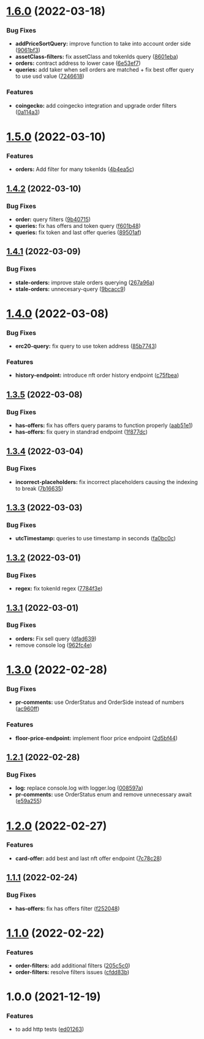 # [1.6.0](https://github.com/UniverseXYZ/Marketplace-Backend/compare/v1.5.0...v1.6.0) (2022-03-18)


### Bug Fixes

* **addPriceSortQuery:** improve function to take into account order side ([9061bf3](https://github.com/UniverseXYZ/Marketplace-Backend/commit/9061bf38072db5c932a031ec2435f03579345732))
* **assetClass-filters:** fix assetClass and tokenIds query ([8601eba](https://github.com/UniverseXYZ/Marketplace-Backend/commit/8601eba73dff5860c3fae5e054f890e6d54c8707))
* **orders:** contract address to lower case ([6e53ef7](https://github.com/UniverseXYZ/Marketplace-Backend/commit/6e53ef781cd58325a6ab854d65f3adbb279c3407))
* **queries:** add taker when sell orders are matched + fix best offer query to use usd value ([7246618](https://github.com/UniverseXYZ/Marketplace-Backend/commit/72466188edf13bed172125b491fdc49a2f4d8cae))


### Features

* **coingecko:** add coingecko integration and upgrade order filters ([0a114a3](https://github.com/UniverseXYZ/Marketplace-Backend/commit/0a114a3a9007110daa2d99a15e06715c26c8b43b))

# [1.5.0](https://github.com/UniverseXYZ/Marketplace-Backend/compare/v1.4.2...v1.5.0) (2022-03-10)


### Features

* **orders:** Add filter for many tokenIds ([4b4ea5c](https://github.com/UniverseXYZ/Marketplace-Backend/commit/4b4ea5cc34125ce90f162d54e7812ea50bf88e47))

## [1.4.2](https://github.com/UniverseXYZ/Marketplace-Backend/compare/v1.4.1...v1.4.2) (2022-03-10)


### Bug Fixes

* **order:** query filters ([9b40715](https://github.com/UniverseXYZ/Marketplace-Backend/commit/9b407152f5f2be25b761c603f4de10dbed5dabd9))
* **queries:** fix has offers and token query ([f601b48](https://github.com/UniverseXYZ/Marketplace-Backend/commit/f601b483b8806b9fab5981946da3dab6c0fccf6c))
* **queries:** fix token and last offer queries ([89501af](https://github.com/UniverseXYZ/Marketplace-Backend/commit/89501af60d303c5bfdfe728c8e98002b75132273))

## [1.4.1](https://github.com/UniverseXYZ/Marketplace-Backend/compare/v1.4.0...v1.4.1) (2022-03-09)


### Bug Fixes

* **stale-orders:** improve stale orders querying ([267a96a](https://github.com/UniverseXYZ/Marketplace-Backend/commit/267a96a87ce5012a3fc6cc3fa4e8e5da2c0954d0))
* **stale-orders:** unnecesary-query ([9bcacc9](https://github.com/UniverseXYZ/Marketplace-Backend/commit/9bcacc91a2211e8e748bbb80c0f06ffe22f630d4))

# [1.4.0](https://github.com/UniverseXYZ/Marketplace-Backend/compare/v1.3.5...v1.4.0) (2022-03-08)


### Bug Fixes

* **erc20-query:** fix query to use token address ([85b7743](https://github.com/UniverseXYZ/Marketplace-Backend/commit/85b77437f9c750dff6df836e52b0be57e66dc36b))


### Features

* **history-endpoint:** introduce nft order history endpoint ([c75fbea](https://github.com/UniverseXYZ/Marketplace-Backend/commit/c75fbeac35c6c37157563bbd0e72ef80db6e7c45))

## [1.3.5](https://github.com/UniverseXYZ/Marketplace-Backend/compare/v1.3.4...v1.3.5) (2022-03-08)


### Bug Fixes

* **has-offers:** fix has offers query params to function properly ([aab51e1](https://github.com/UniverseXYZ/Marketplace-Backend/commit/aab51e1bce945182536b3319451747763b9b53db))
* **has-offers:** fix query in standrad endpoint ([1f877dc](https://github.com/UniverseXYZ/Marketplace-Backend/commit/1f877dce856195674f117f21a84be1742f7925db))

## [1.3.4](https://github.com/UniverseXYZ/Marketplace-Backend/compare/v1.3.3...v1.3.4) (2022-03-04)


### Bug Fixes

* **incorrect-placeholders:** fix incorrect placeholders causing the indexing to break ([7b16635](https://github.com/UniverseXYZ/Marketplace-Backend/commit/7b1663517ce2721c08a08bf620dd6a6fba34fe31))

## [1.3.3](https://github.com/UniverseXYZ/Marketplace-Backend/compare/v1.3.2...v1.3.3) (2022-03-03)


### Bug Fixes

* **utcTimestamp:** queries to use timestamp in seconds ([fa0bc0c](https://github.com/UniverseXYZ/Marketplace-Backend/commit/fa0bc0c2becab64c851c4750309d9b3a6e32c7c1))

## [1.3.2](https://github.com/UniverseXYZ/Marketplace-Backend/compare/v1.3.1...v1.3.2) (2022-03-01)


### Bug Fixes

* **regex:** fix tokenId regex ([7784f3e](https://github.com/UniverseXYZ/Marketplace-Backend/commit/7784f3e6d254b05084bd22bb45106d7d082be871))

## [1.3.1](https://github.com/UniverseXYZ/Marketplace-Backend/compare/v1.3.0...v1.3.1) (2022-03-01)


### Bug Fixes

* **orders:** Fix sell query ([dfad639](https://github.com/UniverseXYZ/Marketplace-Backend/commit/dfad63962e0dbe2ecb1cc304bc4dc7d8a8b1e75f))
* remove console log ([962fc4e](https://github.com/UniverseXYZ/Marketplace-Backend/commit/962fc4e4fc6ef5d86898ff30488c7147f753a803))

# [1.3.0](https://github.com/UniverseXYZ/Marketplace-Backend/compare/v1.2.1...v1.3.0) (2022-02-28)


### Bug Fixes

* **pr-comments:** use OrderStatus and OrderSide instead of numbers ([ac960ff](https://github.com/UniverseXYZ/Marketplace-Backend/commit/ac960fffc7fc5c9e56c1081d0c7515c4df8212ab))


### Features

* **floor-price-endpoint:** implement floor price endpoint ([2d5bf44](https://github.com/UniverseXYZ/Marketplace-Backend/commit/2d5bf4435579f68b2a02fbe3bcd77e4f97d20278))

## [1.2.1](https://github.com/UniverseXYZ/Marketplace-Backend/compare/v1.2.0...v1.2.1) (2022-02-28)


### Bug Fixes

* **log:** replace console.log with logger.log ([008597a](https://github.com/UniverseXYZ/Marketplace-Backend/commit/008597a6505d520d52dadfc42fba83dc196b661e))
* **pr-comments:** use OrderStatus enum and remove unnecessary await ([e59a255](https://github.com/UniverseXYZ/Marketplace-Backend/commit/e59a25598d3fa10e1535a02da5346b31f17265ed))

# [1.2.0](https://github.com/UniverseXYZ/Marketplace-Backend/compare/v1.1.1...v1.2.0) (2022-02-27)


### Features

* **card-offer:** add best and last nft offer endpoint ([7c78c28](https://github.com/UniverseXYZ/Marketplace-Backend/commit/7c78c28fda31a0170d4887a8b1919fb5bd673cb4))

## [1.1.1](https://github.com/UniverseXYZ/Marketplace-Backend/compare/v1.1.0...v1.1.1) (2022-02-24)


### Bug Fixes

* **has-offers:** fix has offers filter ([f252048](https://github.com/UniverseXYZ/Marketplace-Backend/commit/f252048bbacc6aa06c879aefeaf5b259c3cb767f))

# [1.1.0](https://github.com/UniverseXYZ/Marketplace-Backend/compare/v1.0.0...v1.1.0) (2022-02-22)


### Features

* **order-filters:** add additional filters ([205c5c0](https://github.com/UniverseXYZ/Marketplace-Backend/commit/205c5c0332b409b1d4a9b94d46bc193241438c77))
* **order-filters:** resolve filters issues ([cfdd83b](https://github.com/UniverseXYZ/Marketplace-Backend/commit/cfdd83b3e47d439227d920500b9ede273e874c0d))

# 1.0.0 (2021-12-19)


### Features

* to add http tests ([ed01263](https://github.com/UniverseXYZ/Marketplace-Backend/commit/ed0126371593e1ccb78a31db641427ab37c8e2dd))
